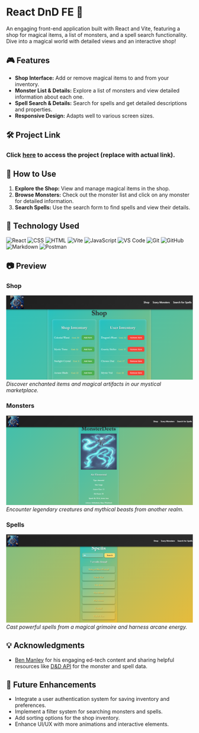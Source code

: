 # React DnD FE 🎲

An engaging front-end application built with React and Vite, featuring a shop for magical items, a list of monsters, and a spell search functionality. Dive into a magical world with detailed views and an interactive shop!

## 🎮 Features
- **Shop Interface:** Add or remove magical items to and from your inventory.
- **Monster List & Details:** Explore a list of monsters and view detailed information about each one.
- **Spell Search & Details:** Search for spells and get detailed descriptions and properties.
- **Responsive Design:** Adapts well to various screen sizes.

## 🛠️ Project Link
### Click **[here](https://example.com)** to access the project (replace with actual link).

## 🚀 How to Use
1. **Explore the Shop:** View and manage magical items in the shop.
2. **Browse Monsters:** Check out the monster list and click on any monster for detailed information.
3. **Search Spells:** Use the search form to find spells and view their details.

## 📂 Technology Used
![React](https://img.shields.io/badge/React-18.3.1-blue?style=flat-square&logo=react)
![CSS](https://img.shields.io/badge/CSS-3-blue?style=flat-square&logo=css3) 
![HTML](https://img.shields.io/badge/HTML-5-orange?style=flat-square&logo=html5) 
![Vite](https://img.shields.io/badge/Vite-5.3.4-green?style=flat-square&logo=vite) 
![JavaScript](https://img.shields.io/badge/JavaScript-ES6-yellow?style=flat-square&logo=javascript)
![VS Code](https://img.shields.io/badge/VS_Code-1.83.1-blue?style=flat-square&logo=visualstudiocode) 
![Git](https://img.shields.io/badge/Git-2.42.0-orange?style=flat-square&logo=git) 
![GitHub](https://img.shields.io/badge/GitHub-9.3.0-black?style=flat-square&logo=github)
![Markdown](https://img.shields.io/badge/Markdown-3.0.1-000000?style=flat-square&logo=markdown) 
![Postman](https://img.shields.io/badge/Postman-10.15.0-blue?style=flat-square&logo=postman)


## 📷 Preview

### Shop
![Shop Preview](./src/assets/shop.png)
*Discover enchanted items and magical artifacts in our mystical marketplace.*

### Monsters
![Monsters Preview](./src/assets/air-elemental-monster-details.png)
*Encounter legendary creatures and mythical beasts from another realm.*

### Spells
![Spells Preview](./src/assets/fire-spells.png)
*Cast powerful spells from a magical grimoire and harness arcane energy.*


## 💡 Acknowledgments
- [Ben Manley](https://github.com/ManliestBen) for his engaging ed-tech content and sharing helpful resources like [D&D API](https://sei-dnd-api.herokuapp.com) for the monster and spell data.


## 🔮 Future Enhancements

* Integrate a user authentication system for saving inventory and preferences.
* Implement a filter system for searching monsters and spells.
* Add sorting options for the shop inventory.
* Enhance UI/UX with more animations and interactive elements.
